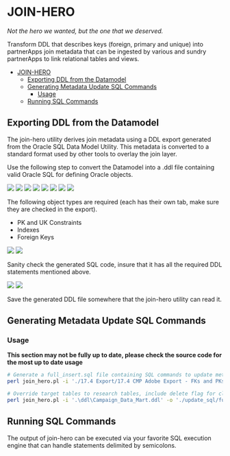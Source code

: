 # JOIN-HERO
_Not the hero we wanted, but the one that we deserved._

Transform DDL that describes keys (foreign, primary and unique) into partnerApps join metadata that can be ingested by various and sundry partnerApps to link relational tables and views.

- [JOIN-HERO](#join-hero)
  - [Exporting DDL from the Datamodel](#exporting-ddl-from-the-datamodel)
  - [Generating Metadata Update SQL Commands](#generating-metadata-update-sql-commands)
    - [Usage](#usage)
  - [Running SQL Commands](#running-sql-commands)

## Exporting DDL from the Datamodel
 The join-hero utility derives join metadata using a DDL export generated from the Oracle SQL Data Model Utility. This metadata is converted to a standard format used by other tools to overlay the join layer. 
 
 Use the following step to convert the Datamodel into a .ddl file containing valid Oracle SQL for defining Oracle objects.


![](./img/Open_DM.png)
![](./img/Open_DM_2.png)
![](./img/Select_rel_marts.png)
![](./img/export_as_dll.png)
![](./img/select_relational_model.png)
![](./img/generate_sql.png)
![](./img/save_export_def_01.png)
![](./img/save_export_def_02.png)

The following object types are required (each has their own tab, make sure they are checked in the export).
  -  PK and UK Constraints
  -  Indexes
  -  Foreign Keys


![](./img/save_export_def_03.png)
![](./img/review_and_save_ddl_01.png)

Sanity check the generated SQL code, insure that it has all the required DDL statements mentioned above.

![](./img/review_and_save_ddl_02.png)
![](./img/review_and_save_ddl_03.png)

Save the generated DDL file somewhere that the join-hero utility can read it.


## Generating Metadata Update SQL Commands

### Usage
**This section may not be fully up to date, please check the source code for the most up to date usage**


```bash
# Generate a full_insert.sql file containing SQL commands to update metadata
perl join_hero.pl -i './17.4 Export/17.4 CMP Adobe Export - FKs and PKs.ddl' -o './update_sql/full_insert.sql' -v > ./logs/full_insert.log

# Override target tables to research tables, include delete flag for cleanup
perl join_hero.pl -i '.\ddl\Campaign_Data_Mart.ddl' -o './update_sql/full_update.sql' > ./logs/full_update.log --martTableJoinTableName 'TEMP_MERGED_MTJ' --martTableJoinCardinalityTableName 'TEMP_MERGED_MTJ_CARD' -d
```

## Running SQL Commands
The output of join-hero can be executed via your favorite SQL execution engine that can handle statements delimited by semicolons.